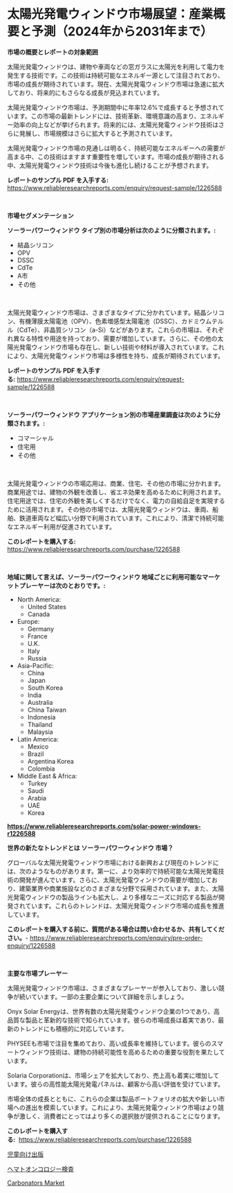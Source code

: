 <p><h1>太陽光発電ウィンドウ市場展望：産業概要と予測（2024年から2031年まで）</h1></p><p><strong>市場の概要とレポートの対象範囲</strong></p>
<p><p>太陽光発電ウィンドウは、建物や車両などの窓ガラスに太陽光を利用して電力を発生する技術です。この技術は持続可能なエネルギー源として注目されており、市場の成長が期待されています。現在、太陽光発電ウィンドウ市場は急速に拡大しており、将来的にもさらなる成長が見込まれています。</p><p>太陽光発電ウィンドウ市場は、予測期間中に年率12.6%で成長すると予想されています。この市場の最新トレンドには、技術革新、環境意識の高まり、エネルギー効率の向上などが挙げられます。将来的には、太陽光発電ウィンドウ技術はさらに発展し、市場規模はさらに拡大すると予測されています。</p><p>太陽光発電ウィンドウ市場の見通しは明るく、持続可能なエネルギーへの需要が高まる中、この技術はますます重要性を増しています。市場の成長が期待される中、太陽光発電ウィンドウ技術は今後も進化し続けることが予想されます。</p></p>
<p><strong>レポートのサンプル PDF を入手する:</strong> <a href="https://www.reliableresearchreports.com/enquiry/request-sample/1226588">https://www.reliableresearchreports.com/enquiry/request-sample/1226588</a></p>
<p>&nbsp;</p>
<p><strong>市場セグメンテーション</strong></p>
<p><strong>ソーラーパワーウィンドウ タイプ別の市場分析は次のように分類されます。:</strong></p>
<p><ul><li>結晶シリコン</li><li>OPV</li><li>DSSC</li><li>CdTe</li><li>A市</li><li>その他</li></ul></p>
<p>&nbsp;</p>
<p><p>太陽光発電ウィンドウ市場は、さまざまなタイプに分かれています。結晶シリコン、有機薄膜太陽電池（OPV）、色素増感型太陽電池（DSSC）、カドミウムテルル（CdTe）、非晶質シリコン（a-Si）などがあります。これらの市場は、それぞれ異なる特性や用途を持っており、需要が増加しています。さらに、その他の太陽光発電ウィンドウ市場も存在し、新しい技術や材料が導入されています。これにより、太陽光発電ウィンドウ市場は多様性を持ち、成長が期待されています。</p></p>
<p><strong>レポートのサンプル PDF を入手する:</strong>&nbsp;<a href="https://www.reliableresearchreports.com/enquiry/request-sample/1226588">https://www.reliableresearchreports.com/enquiry/request-sample/1226588</a></p>
<p>&nbsp;</p>
<p><strong> ソーラーパワーウィンドウ アプリケーション別の市場産業調査は次のように分類されます。:</strong></p>
<p><ul><li>コマーシャル</li><li>住宅用</li><li>その他</li></ul></p>
<p>&nbsp;</p>
<p><p>太陽光発電ウィンドウの市場応用は、商業、住宅、その他の市場に分かれます。商業用途では、建物の外観を改善し、省エネ効果を高めるために利用されます。住宅用途では、住宅の外観を美しくするだけでなく、電力の自給自足を実現するために活用されます。その他の市場では、太陽光発電ウィンドウは、車両、船舶、鉄道車両など幅広い分野で利用されています。これにより、清潔で持続可能なエネルギー利用が促進されています。</p></p>
<p><strong>このレポートを購入する:</strong>&nbsp; <a href="https://www.reliableresearchreports.com/purchase/1226588">https://www.reliableresearchreports.com/purchase/1226588</a></p>
<p>&nbsp;</p>
<p><strong>地域に関して言えば、ソーラーパワーウィンドウ 地域ごとに利用可能なマーケットプレーヤーは次のとおりです。:</strong></p>
<p><ul>
    <li>
        North America:
        <ul>
            <li>United States</li>
            <li>Canada</li>
        </ul>
    </li>
    <li>
        Europe:
        <ul>
            <li>Germany</li>
            <li>France</li>
            <li>U.K.</li>
            <li>Italy</li>
            <li>Russia</li>
        </ul>
    </li>
    <li>
        Asia-Pacific:
        <ul>
            <li>China</li>
            <li>Japan</li>
            <li>South Korea</li>
            <li>India</li>
            <li>Australia</li>
            <li>China Taiwan</li>
            <li>Indonesia</li>
            <li>Thailand</li>
            <li>Malaysia</li>
        </ul>
    </li>
    <li>
        Latin America:
        <ul>
            <li>Mexico</li>
            <li>Brazil</li>
            <li>Argentina Korea</li>
            <li>Colombia</li>
        </ul>
    </li>
    <li>
        Middle East & Africa:
        <ul>
            <li>Turkey</li>
            <li>Saudi</li>
            <li>Arabia</li>
            <li>UAE</li>
            <li>Korea</li>
        </ul>
    </li>
    </ul></p>
<p><strong><a href="https://www.reliableresearchreports.com/solar-power-windows-r1226588">https://www.reliableresearchreports.com/solar-power-windows-r1226588</a></strong>&nbsp;</p>
<p><strong>世界の新たなトレンドとは ソーラーパワーウィンドウ 市場？</strong></p>
<p><p>グローバルな太陽光発電ウィンドウ市場における新興および現在のトレンドには、次のようなものがあります。第一に、より効率的で持続可能な太陽光発電技術の開発が進んでいます。さらに、太陽光発電ウィンドウの需要が増加しており、建築業界や商業施設などのさまざまな分野で採用されています。また、太陽光発電ウィンドウの製品ラインも拡大し、より多様なニーズに対応する製品が開発されています。これらのトレンドは、太陽光発電ウィンドウ市場の成長を推進しています。</p></p>
<p><strong>このレポートを購入する前に、質問がある場合は問い合わせるか、共有してください。</strong>- <a href="https://www.reliableresearchreports.com/enquiry/pre-order-enquiry/1226588">https://www.reliableresearchreports.com/enquiry/pre-order-enquiry/1226588</a></p>
<p>&nbsp;</p>
<p><strong>主要な市場プレーヤー</strong></p>
<p><p>太陽光発電ウィンドウ市場は、さまざまなプレーヤーが参入しており、激しい競争が続いています。一部の主要企業について詳細を示しましょう。</p><p>Onyx Solar Energyは、世界有数の太陽光発電ウィンドウ企業の1つであり、高品質な製品と革新的な技術で知られています。彼らの市場成長は着実であり、最新のトレンドにも積極的に対応しています。</p><p>PHYSEEも市場で注目を集めており、高い成長率を維持しています。彼らのスマートウィンドウ技術は、建物の持続可能性を高めるための重要な役割を果たしています。</p><p>Solaria Corporationは、市場シェアを拡大しており、売上高も着実に増加しています。彼らの高性能太陽光発電パネルは、顧客から高い評価を受けています。</p><p>市場全体の成長とともに、これらの企業は製品ポートフォリオの拡大や新しい市場への進出を模索しています。これにより、太陽光発電ウィンドウ市場はより競争が激しく、消費者にとってはより多くの選択肢が提供されることになります。</p></p>
<p><strong>このレポートを購入する:</strong>&nbsp;&nbsp;<a href="https://www.reliableresearchreports.com/purchase/1226588">https://www.reliableresearchreports.com/purchase/1226588</a></p>
<p><p><a href="https://github.com/RodHoppe07/Market-Research-Report-List-1/blob/main/836332127314.md">児童向け出版</a></p><p><a href="https://github.com/laurenreichert/Market-Research-Report-List-1/blob/main/776360627313.md">ヘマトオンコロジー検査</a></p><p><a href="https://github.com/mbisetmhermsr/Market-Research-Report-List-2/blob/main/carbonators-market.md">Carbonators Market</a></p></p>